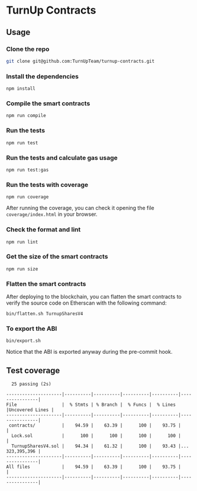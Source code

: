 # TurnUp Contracts

## Usage

### Clone the repo

```bash
git clone git@github.com:TurnUpTeam/turnup-contracts.git
```

### Install the dependencies

```
npm install
```

### Compile the smart contracts

```
npm run compile
```

### Run the tests

```
npm run test
```

### Run the tests and calculate gas usage

```
npm run test:gas
```

### Run the tests with coverage

```
npm run coverage
```

After running the coverage, you can check it opening the file `coverage/index.html` in your browser.

### Check the format and lint

```
npm run lint
```

### Get the size of the smart contracts

```
npm run size
```

### Flatten the smart contracts

After deploying to the blockchain, you can flatten the smart contracts to verify the source code on Etherscan with the following command:

```
bin/flatten.sh TurnupSharesV4
```

### To export the ABI

```
bin/export.sh
```

Notice that the ABI is exported anyway during the pre-commit hook.

## Test coverage

```
  25 passing (2s)

---------------------|----------|----------|----------|----------|----------------|
File                 |  % Stmts | % Branch |  % Funcs |  % Lines |Uncovered Lines |
---------------------|----------|----------|----------|----------|----------------|
 contracts/          |    94.59 |    63.39 |      100 |    93.75 |                |
  Lock.sol           |      100 |      100 |      100 |      100 |                |
  TurnupSharesV4.sol |    94.34 |    61.32 |      100 |    93.43 |... 323,395,396 |
---------------------|----------|----------|----------|----------|----------------|
All files            |    94.59 |    63.39 |      100 |    93.75 |                |
---------------------|----------|----------|----------|----------|----------------|
```
